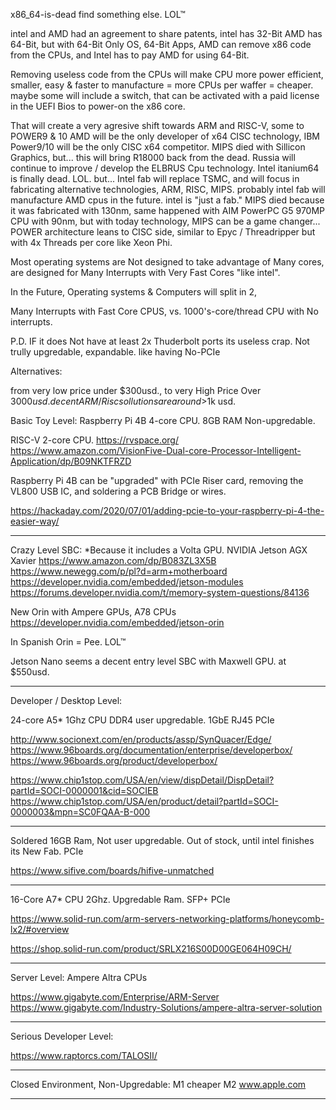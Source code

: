 x86_64-is-dead
find something else. LOL™

intel and AMD had an agreement to share patents, 
intel has 32-Bit
AMD has 64-Bit,
but with 64-Bit Only OS, 64-Bit Apps,
AMD can remove x86 code from the CPUs, and Intel has to pay AMD for using 64-Bit.

Removing useless code from the CPUs will make CPU more power efficient, smaller, easy & faster to manufacture = more CPUs per waffer = cheaper.
maybe some will include a switch, that can be activated with a paid license in the UEFI Bios to power-on the x86 core.

That will create a very agresive shift towards ARM and RISC-V, some to POWER9 & 10
AMD will be the only developer of x64 CISC technology,
IBM Power9/10 will be the only CISC x64 competitor.
MIPS died with Sillicon Graphics, but... this will bring R18000 back from the dead.
Russia will continue to improve / develop the ELBRUS Cpu technology.
Intel itanium64 is finally dead. LOL.
but...
Intel fab will replace TSMC, and will focus in fabricating alternative technologies, ARM, RISC, MIPS.
probably intel fab will manufacture AMD cpus in the future.
intel is "just a fab."
MIPS died because it was fabricated with 130nm, same happened with AIM PowerPC G5 970MP CPU with 90nm,
but with today technology, MIPS can be a game changer...
POWER architecture leans to CISC side, similar to Epyc / Threadripper but with 4x Threads per core like Xeon Phi.

Most operating systems are Not designed to take advantage of Many cores,
are designed for Many Interrupts with Very Fast Cores "like intel". 

In the Future,
Operating systems & Computers will split in 2, 

Many Interrupts with Fast Core CPUS,
vs. 
1000's-core/thread CPU with No interrupts.

P.D. IF it does Not have at least 2x Thuderbolt ports its useless crap. 
Not trully upgredable, expandable. like having No-PCIe

Alternatives:

from very low price under $300usd., to very High Price Over $3000usd.
decent ARM / Risc sollutions are around >$1k usd.

Basic Toy Level:
Raspberry Pi 4B
4-core CPU.
8GB RAM Non-upgredable.

RISC-V
2-core CPU.
https://rvspace.org/
https://www.amazon.com/VisionFive-Dual-core-Processor-Intelligent-Application/dp/B09NKTFRZD


Raspberry Pi 4B can be "upgraded" with PCIe Riser card,
removing the VL800 USB IC, and soldering a PCB Bridge or wires.

https://hackaday.com/2020/07/01/adding-pcie-to-your-raspberry-pi-4-the-easier-way/

-----

Crazy Level SBC: *Because it includes a Volta GPU.
NVIDIA Jetson AGX Xavier
https://www.amazon.com/dp/B083ZL3X5B
https://www.newegg.com/p/pl?d=arm+motherboard
https://developer.nvidia.com/embedded/jetson-modules
https://forums.developer.nvidia.com/t/memory-system-questions/84136

New Orin with Ampere GPUs, A78 CPUs
https://developer.nvidia.com/embedded/jetson-orin

In Spanish Orin = Pee. LOL™

Jetson Nano seems a decent entry level SBC with Maxwell GPU.
at $550usd.

-----

Developer / Desktop Level:

24-core A5* 1Ghz CPU
DDR4 user upgredable.
1GbE RJ45
PCIe

http://www.socionext.com/en/products/assp/SynQuacer/Edge/
https://www.96boards.org/documentation/enterprise/developerbox/
https://www.96boards.org/product/developerbox/

https://www.chip1stop.com/USA/en/view/dispDetail/DispDetail?partId=SOCI-0000001&cid=SOCIEB
https://www.chip1stop.com/USA/en/product/detail?partId=SOCI-0000003&mpn=SC0FQAA-B-000



----------

Soldered 16GB Ram, Not user upgredable.
Out of stock, until intel finishes its New Fab.
PCIe

https://www.sifive.com/boards/hifive-unmatched

---------

16-Core A7* CPU 2Ghz.
Upgredable Ram.
SFP+
PCIe

https://www.solid-run.com/arm-servers-networking-platforms/honeycomb-lx2/#overview

https://shop.solid-run.com/product/SRLX216S00D00GE064H09CH/

--------

Server Level:
Ampere Altra CPUs

https://www.gigabyte.com/Enterprise/ARM-Server
https://www.gigabyte.com/Industry-Solutions/ampere-altra-server-solution

--------

Serious Developer Level:

https://www.raptorcs.com/TALOSII/

---------

Closed Environment, 
Non-Upgredable:
M1
cheaper M2
www.apple.com

------

